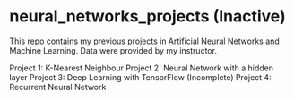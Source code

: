 # neural_networks_projects (Inactive)
This repo contains my previous projects in Artificial Neural Networks and Machine Learning. Data were provided by my instructor.

Project 1: K-Nearest Neighbour
Project 2: Neural Network with a hidden layer
Project 3: Deep Learning with TensorFlow (Incomplete)
Project 4: Recurrent Neural Network
